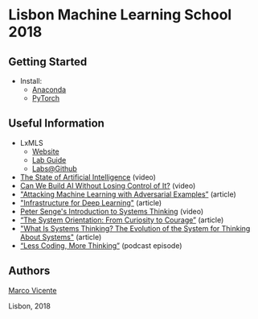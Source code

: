 # Lisbon Machine Learning School 2018

## Getting Started
* Install:
    * [Anaconda](https://www.anaconda.com/download/)
    * [PyTorch](https://pytorch.org/)

## Useful Information
* LxMLS
    * [Website](http://lxmls.it.pt/2018/)
    * [Lab Guide](http://lxmls.it.pt/2018/LxMLS_guide_2018.pdf)
    * [Labs@Github](https://github.com/LxMLS/lxmls-toolkit)
* [The State of Artificial Intelligence](https://www.youtube.com/watch?v=NKpuX_yzdYs) (video)
* [Can We Build AI Without Losing Control of It?](https://www.youtube.com/watch?v=8nt3edWLgIg) (video)
* ["Attacking Machine Learning with Adversarial Examples”](https://blog.openai.com/adversarial-example-research/) (article)
* ["Infrastructure for Deep Learning"](https://blog.openai.com/infrastructure-for-deep-learning/) (article)
* [Peter Senge's Introduction to Systems Thinking](https://youtu.be/eXdzKBWDraM) (video)
* [“The System Orientation: From Curiosity to Courage”](http://www.bridgewaypartners.com/Portals/0/Documents/SystOrienta_reprint.pdf) (article)
* ["What Is Systems Thinking? The Evolution of the System for Thinking About Systems"](http://bigthinking.io/what-is-systems-thinking/) (article)
* [“Less Coding, More Thinking”](https://hanselminutes.com/484/systems-thinking-less-coding-more-thinking-with-kishau-rogers) (podcast episode)

## Authors 
[Marco Vicente](https://twitter.com/vicentedaajuda)

Lisbon, 2018